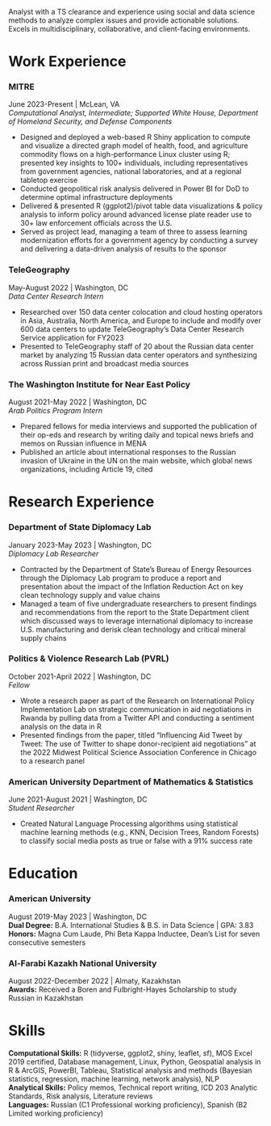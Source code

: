 Analyst with a TS clearance and experience using social and data science methods to analyze complex issues and provide actionable solutions. Excels in multidisciplinary, collaborative, and client-facing environments.

# Work Experience
### MITRE
June 2023-Present | McLean, VA                           
*Computational Analyst, Intermediate; Supported White House, Department of Homeland Security, and Defense Components* 

- Designed and deployed a web-based R Shiny application to compute and visualize a directed graph model of health, food, and agriculture commodity flows on a high-performance Linux cluster using R; presented key insights to 100+ individuals, including representatives from government agencies, national laboratories, and at a regional tabletop exercise 
- Conducted geopolitical risk analysis delivered in Power BI for DoD to determine optimal infrastructure deployments
- Delivered & presented R (ggplot2)/pivot table data visualizations & policy analysis to inform policy around advanced license plate reader use to 30+ law enforcement officials across the U.S. 
- Served as project lead, managing a team of three to assess learning modernization efforts for a government agency by conducting a survey and delivering a data-driven analysis of results to the sponsor

### TeleGeography	      		                                                                                                                       
May-August 2022 | Washington, DC                          
*Data Center Research Intern*				                                                              		                      

- Researched over 150 data center colocation and cloud hosting operators in Asia, Australia, North America, and Europe to include and modify over 600 data centers to update TeleGeography’s Data Center Research Service application for FY2023
- Presented to TeleGeography staff of 20 about the Russian data center market by analyzing 15 Russian data center operators and synthesizing across Russian print and broadcast media sources

### The Washington Institute for Near East Policy
August 2021-May 2022 | Washington, DC                            
*Arab Politics Program Intern*                                                                                                       	                                       

- Prepared fellows for media interviews and supported the publication of their op-eds and research by writing daily and topical news briefs and memos on Russian influence in MENA
- Published an article about international responses to the Russian invasion of Ukraine in the UN on the main website, which global news organizations, including Article 19, cited

# Research Experience 
### Department of State Diplomacy Lab
January 2023-May 2023 | Washington, DC                            
*Diplomacy Lab Researcher*			                                                       		                                       
- Contracted by the Department of State’s Bureau of Energy Resources through the Diplomacy Lab program to produce a report and presentation about the impact of the Inflation Reduction Act on key clean technology supply and value chains
- Managed a team of five undergraduate researchers to present findings and recommendations from the report to the State Department client which discussed ways to leverage international diplomacy to increase U.S. manufacturing and derisk clean technology and critical mineral supply chains

### Politics & Violence Research Lab (PVRL)      		                                             
October 2021-April 2022 | Washington, DC                            
*Fellow* 						                                                       		                                       
- Wrote a research paper as part of the Research on International Policy Implementation Lab on strategic communication in aid negotiations in Rwanda by pulling data from a Twitter API and conducting a sentiment analysis on the data in R
- Presented findings from the paper, titled “Influencing Aid Tweet by Tweet: The use of Twitter to shape donor-recipient aid negotiations” at the 2022 Midwest Political Science Association Conference in Chicago to a research panel

### American University Department of Mathematics & Statistics
June 2021-August 2021 | Washington, DC      
*Student Researcher*				                                                                                                                     
- Created Natural Language Processing algorithms using statistical machine learning methods (e.g., KNN, Decision Trees, Random Forests) to classify social media posts as true or false with a 91% success rate 

# Education
### American University
August 2019-May 2023 | Washington, DC <br />
**Dual Degree:** B.A. International Studies & B.S. in Data Science | GPA: 3.83 <br /> 
**Honors:** Magna Cum Laude, Phi Beta Kappa Inductee, Dean’s List for seven consecutive semesters

### Al-Farabi Kazakh National University
August 2022-December 2022 | Almaty, Kazakhstan <br />
**Awards:** Received a Boren and Fulbright-Hayes Scholarship to study Russian in Kazakhstan

# Skills 

**Computational Skills:** R (tidyverse, ggplot2, shiny, leaflet, sf), MOS Excel 2019 certified, Database management, Linux, Python, Geospatial analysis in R & ArcGIS, PowerBI, Tableau, Statistical analysis and methods (Bayesian statistics, regression, machine learning, network analysis), NLP <br />
**Analytical Skills:** Policy memos, Technical report writing, ICD 203 Analytic Standards, Risk analysis, Literature reviews <br />
**Languages:** Russian (C1 Professional working proficiency), Spanish (B2 Limited working proficiency) 
